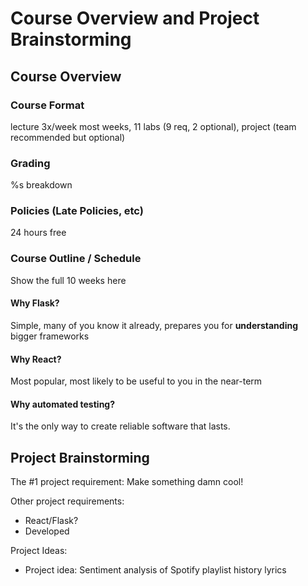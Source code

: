 # Course Overview and Project Brainstorming

## Course Overview

### Course Format

lecture 3x/week most weeks, 11 labs (9 req, 2 optional), project (team recommended but optional)

### Grading

%s breakdown

### Policies (Late Policies, etc)

24 hours free

### Course Outline / Schedule

Show the full 10 weeks here

#### Why Flask?

Simple, many of you know it already, prepares you for __understanding__ bigger frameworks

#### Why React?

Most popular, most likely to be useful to you in the near-term

#### Why automated testing?

It's the only way to create reliable software that lasts.

## Project Brainstorming

The #1 project requirement:  Make something damn cool!

Other project requirements:

* React/Flask?
* Developed

Project Ideas:

* Project idea: Sentiment analysis of Spotify playlist history lyrics
